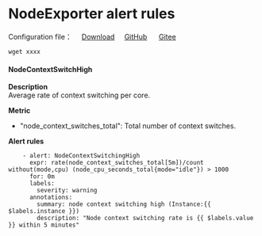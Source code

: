 # NodeExporter alert rules

Configuration file： &nbsp;&nbsp;&nbsp;&nbsp;[Download](www.baidu.com)&nbsp;&nbsp;&nbsp;&nbsp; [GitHub](www.baidu.com) &nbsp;&nbsp;&nbsp;&nbsp; [Gitee](https://gitee.com/aniseed/prometheus-alerts) 

```
wget xxxx
```

#### NodeContextSwitchHigh  
**Description**   
Average rate of context switching per core.

**Metric**   

- "node_context_switches_total": Total number of context switches.   
  
**Alert rules**   

```En
    - alert: NodeContextSwitchingHigh
      expr: rate(node_context_switches_total[5m])/count without(mode,cpu) (node_cpu_seconds_total{mode="idle"}) > 1000
      for: 0m
      labels:
        severity: warning
      annotations:
        summary: node context switching high (Instance:{{ $labels.instance }})
        description: "Node context switching rate is {{ $labels.value }} within 5 minutes"
```